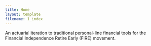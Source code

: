 ```yaml
---
title: Home
layout: template
filename: 1_index
--- 
```

An actuarial iteration to traditional personal-line financial tools for the Financial Independence Retire Early (FIRE) movement.


